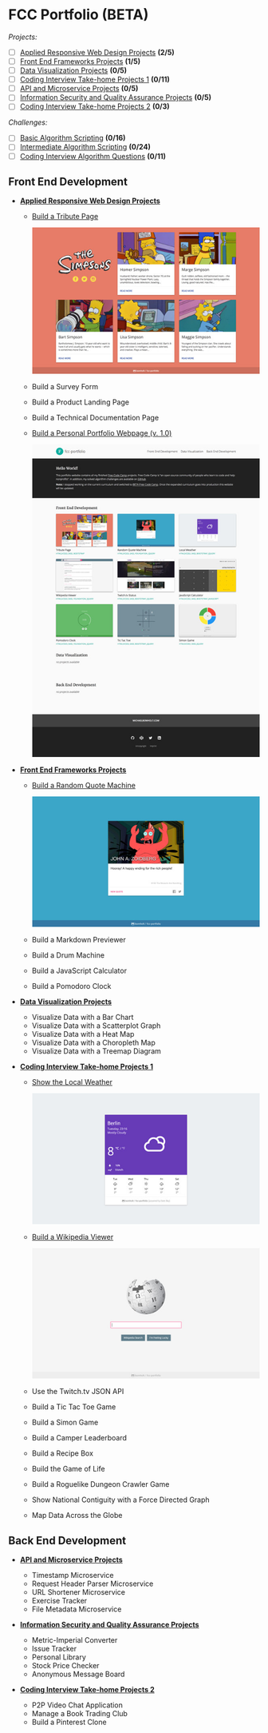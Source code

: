 # FCC Portfolio (BETA)

*Projects:*
- [ ] [Applied Responsive Web Design Projects](https://github.com/bomholt/fcc-portfolio/tree/master/_beta/applied_responsive_web_design_projects) **(2/5)**
- [ ] [Front End Frameworks Projects](https://github.com/bomholt/fcc-portfolio/tree/master/_beta/front_end_frameworks_projects) **(1/5)**
- [ ] [Data Visualization Projects](https://github.com/bomholt/fcc-portfolio/tree/master/_beta/data_visualization_projects) **(0/5)**
- [ ] [Coding Interview Take-home Projects 1](https://github.com/bomholt/fcc-portfolio/tree/master/_beta/coding_interview_takehome_projects_1) **(0/11)**
- [ ] [API and Microservice Projects](https://github.com/bomholt/fcc-portfolio/tree/master/_beta/api_and_microservice_projects) **(0/5)**
- [ ] [Information Security and Quality Assurance Projects](https://github.com/bomholt/fcc-portfolio/tree/master/_beta/information_security_and_quality_assurance_projects) **(0/5)**
- [ ] [Coding Interview Take-home Projects 2](https://github.com/bomholt/fcc-portfolio/tree/master/_beta/coding_interview_takehome_projects_2) **(0/3)**

*Challenges:*
- [ ] [Basic Algorithm Scripting](https://github.com/bomholt/fcc-portfolio/tree/master/_beta/basic_algorithm_scripting) **(0/16)**
- [ ] [Intermediate Algorithm Scripting](https://github.com/bomholt/fcc-portfolio/tree/master/_beta/intermediate_algorithm_scripting) **(0/24)**
- [ ] [Coding Interview Algorithm Questions](https://github.com/bomholt/fcc-portfolio/tree/master/_beta/coding_interview_algorithm_questions) **(0/11)**

## Front End Development

* [**Applied Responsive Web Design Projects**](https://github.com/bomholt/fcc-portfolio/tree/master/_beta/applied_responsive_web_design_projects)
    * [Build a Tribute Page](https://michaelbomholt.com/fcc-portfolio/_beta/applied_responsive_web_design_projects/tribute_page)

        [![](_assets/README/tribute_page.jpg)](https://michaelbomholt.com/fcc-portfolio/_beta/applied_responsive_web_design_projects/tribute_page)

    * Build a Survey Form
    * Build a Product Landing Page
    * Build a Technical Documentation Page
    * [Build a Personal Portfolio Webpage (v. 1.0)](https://michaelbomholt.com/fcc-portfolio/_beta/applied_responsive_web_design_projects/personal_portfolio)

        [![](_assets/README/personal_portfolio.jpg)](https://michaelbomholt.com/fcc-portfolio/_beta/applied_responsive_web_design_projects/personal_portfolio)


* [**Front End Frameworks Projects**](https://github.com/bomholt/fcc-portfolio/tree/master/_beta/front_end_frameworks_projects)
    * [Build a Random Quote Machine](https://michaelbomholt.com/fcc-portfolio/_beta/front_end_frameworks_projects/random_quote_machine)

        [![](_assets/README/random_quote_machine.jpg)](https://michaelbomholt.com/fcc-portfolio/_beta/front_end_frameworks_projects/random_quote_machine)

    * Build a Markdown Previewer
    * Build a Drum Machine
    * Build a JavaScript Calculator
    * Build a Pomodoro Clock

* [**Data Visualization Projects**](https://github.com/bomholt/fcc-portfolio/tree/master/_beta/data_visualization_projects)
    * Visualize Data with a Bar Chart
    * Visualize Data with a Scatterplot Graph
    * Visualize Data with a Heat Map
    * Visualize Data with a Choropleth Map
    * Visualize Data with a Treemap Diagram

* [**Coding Interview Take-home Projects 1**](https://github.com/bomholt/fcc-portfolio/tree/master/_beta/coding_interview_takehome_projects_1)
    * [Show the Local Weather](https://michaelbomholt.com/fcc-portfolio/_beta/coding_interview_takehome_projects_1/local_weather)

        [![](_assets/README/local_weather.jpg)](https://michaelbomholt.com/fcc-portfolio/_beta/coding_interview_takehome_projects_1/local_weather)

    * [Build a Wikipedia Viewer](https://michaelbomholt.com/fcc-portfolio/_beta/coding_interview_takehome_projects_1/wikipedia_viewer)

        [![](_assets/README/wikipedia_viewer.jpg)](https://michaelbomholt.com/fcc-portfolio/_beta/coding_interview_takehome_projects_1/wikipedia_viewer)

    * Use the Twitch.tv JSON API
    * Build a Tic Tac Toe Game
    * Build a Simon Game
    * Build a Camper Leaderboard
    * Build a Recipe Box
    * Build the Game of Life
    * Build a Roguelike Dungeon Crawler Game
    * Show National Contiguity with a Force Directed Graph
    * Map Data Across the Globe

## Back End Development

* [**API and Microservice Projects**](https://github.com/bomholt/fcc-portfolio/tree/master/_beta/api_and_microservice_projects)
    * Timestamp Microservice
    * Request Header Parser Microservice
    * URL Shortener Microservice
    * Exercise Tracker
    * File Metadata Microservice

* [**Information Security and Quality Assurance Projects**](https://github.com/bomholt/fcc-portfolio/tree/master/_beta/information_security_and_quality_assurance_projects)
    * Metric-Imperial Converter
    * Issue Tracker
    * Personal Library
    * Stock Price Checker
    * Anonymous Message Board

* [**Coding Interview Take-home Projects 2**](https://github.com/bomholt/fcc-portfolio/tree/master/_beta/coding_interview_takehome_projects_2)
    * P2P Video Chat Application
    * Manage a Book Trading Club
    * Build a Pinterest Clone
